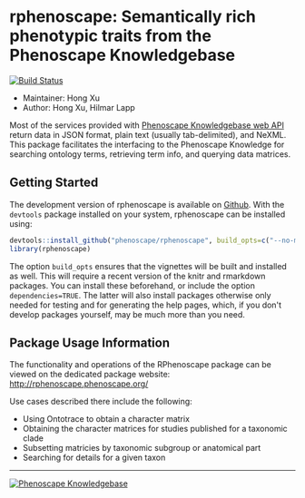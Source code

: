 <!-- README.md is generated from README.rmd. Please edit that file -->
rphenoscape: Semantically rich phenotypic traits from the Phenoscape Knowledgebase
==================================================================================

[![Build Status](https://travis-ci.org/phenoscape/rphenoscape.svg?branch=master)](https://travis-ci.org/phenoscape/rphenoscape)

-   Maintainer: Hong Xu
-   Author: Hong Xu, Hilmar Lapp

Most of the services provided with [Phenoscape Knowledgebase web API](http://kb.phenoscape.org/apidocs/) return data in JSON format, plain text (usually tab-delimited), and NeXML. This package facilitates the interfacing to the Phenoscape Knowledge for searching ontology terms, retrieving term info, and querying data matrices.

Getting Started
---------------

The development version of rphenoscape is available on [Github](www.github.com/phenoscape/rphenoscape). With the `devtools` package installed on your system, rphenoscape can be installed using:

``` r
devtools::install_github("phenoscape/rphenoscape", build_opts=c("--no-manual"))
library(rphenoscape)
```

The option `build_opts` ensures that the vignettes will be built and installed as well. This will require a recent version of the knitr and rmarkdown packages. You can install these beforehand, or include the option `dependencies=TRUE`. The latter will also install packages otherwise only needed for testing and for generating the help pages, which, if you don't develop packages yourself, may be much more than you need.

Package Usage Information
-------------------------

The functionality and operations of the RPhenoscape package can be viewed on the dedicated package website: <http://rphenoscape.phenoscape.org/>

Use cases described there include the following:

-   Using Ontotrace to obtain a character matrix
-   Obtaining the character matrices for studies published for a taxonomic clade
-   Subsetting matricies by taxonomic subgroup or anatomical part
-   Searching for details for a given taxon

------------------------------------------------------------------------

[![Phenoscape Knowledgebase](https://wiki.phenoscape.org/wg/phenoscape/images/f/f6/Phenoscape_Logo.png)](http://kb.phenoscape.org)
